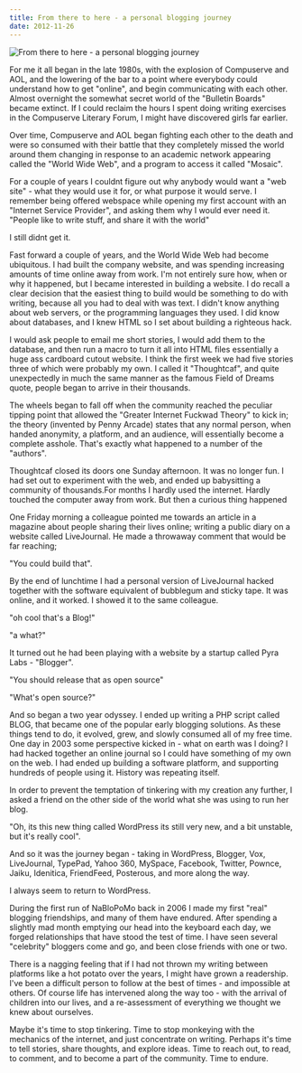 ```yaml
---
title: From there to here - a personal blogging journey
date: 2012-11-26
---
```


![From there to here - a personal blogging journey](https://source.unsplash.com/y7GlIdTUOvo/1600x900)

For me it all began in the late 1980s, with the explosion of Compuserve and AOL, and the lowering of the bar to a point where everybody could understand how to get "online", and begin communicating with each other. Almost overnight the somewhat secret world of the "Bulletin Boards" became extinct. If I could reclaim the hours I spent doing writing exercises in the Compuserve Literary Forum, I might have discovered girls far earlier.

Over time, Compuserve and AOL began fighting each other to the death and were so consumed with their battle that they completely missed the world around them changing in response to an academic network appearing called the "World Wide Web", and a program to access it called "Mosaic".

For a couple of years I couldnt figure out why anybody would want a "web site" - what they would use it for, or what purpose it would serve. I remember being offered webspace while opening my first account with an "Internet Service Provider", and asking them why I would ever need it. "People like to write stuff, and share it with the world"

I still didnt get it.

Fast forward a couple of years, and the World Wide Web had become ubiquitous. I had built the company website, and was spending increasing amounts of time online away from work. I'm not entirely sure how, when or why it happened, but I became interested in building a website. I do recall a clear decision that the easiest thing to build would be something to do with writing, because all you had to deal with was text. I didn't know anything about web servers, or the programming languages they used. I did know about databases, and I knew HTML so I set about building a righteous hack.

I would ask people to email me short stories, I would add them to the database, and then run a macro to turn it all into HTML files essentially a huge ass cardboard cutout website. I think the first week we had five stories three of which were probably my own. I called it "Thoughtcaf", and quite unexpectedly in much the same manner as the famous Field of Dreams quote, people began to arrive in their thousands.

The wheels began to fall off when the community reached the peculiar tipping point that allowed the "Greater Internet Fuckwad Theory" to kick in; the theory (invented by Penny Arcade) states that any normal person, when handed anonymity, a platform, and an audience, will essentially become a complete asshole. That's exactly what happened to a number of the "authors".

Thoughtcaf closed its doors one Sunday afternoon. It was no longer fun. I had set out to experiment with the web, and ended up babysitting a community of thousands.For months I hardly used the internet. Hardly touched the computer away from work. But then a curious thing happened

One Friday morning a colleague pointed me towards an article in a magazine about people sharing their lives online; writing a public diary on a website called LiveJournal. He made a throwaway comment that would be far reaching;

"You could build that".

By the end of lunchtime I had a personal version of LiveJournal hacked together with the software equivalent of bubblegum and sticky tape. It was online, and it worked. I showed it to the same colleague.

"oh cool that's a Blog!"

"a what?"

It turned out he had been playing with a website by a startup called Pyra Labs - "Blogger".

"You should release that as open source"

"What's open source?"

And so began a two year odyssey. I ended up writing a PHP script called BLOG, that became one of the popular early blogging solutions. As these things tend to do, it evolved, grew, and slowly consumed all of my free time. One day in 2003 some perspective kicked in - what on earth was I doing? I had hacked together an online journal so I could have something of my own on the web. I had ended up building a software platform, and supporting hundreds of people using it. History was repeating itself.

In order to prevent the temptation of tinkering with my creation any further, I asked a friend on the other side of the world what she was using to run her blog.

"Oh, its this new thing called WordPress its still very new, and a bit unstable, but it's really cool".

And so it was the journey began - taking in WordPress, Blogger, Vox, LiveJournal, TypePad, Yahoo 360, MySpace, Facebook, Twitter, Pownce, Jaiku, Idenitica, FriendFeed, Posterous, and more along the way.

I always seem to return to WordPress.

During the first run of NaBloPoMo back in 2006 I made my first "real" blogging friendships, and many of them have endured. After spending a slightly mad month emptying our head into the keyboard each day, we forged relationships that have stood the test of time. I have seen several "celebrity" bloggers come and go, and been close friends with one or two.

There is a nagging feeling that if I had not thrown my writing between platforms like a hot potato over the years, I might have grown a readership. I've been a difficult person to follow at the best of times - and impossible at others. Of course life has intervened along the way too - with the arrival of children into our lives, and a re-assessment of everything we thought we knew about ourselves.

Maybe it's time to stop tinkering. Time to stop monkeying with the mechanics of the internet, and just concentrate on writing. Perhaps it's time to tell stories, share thoughts, and explore ideas. Time to reach out, to read, to comment, and to become a part of the community. Time to endure.